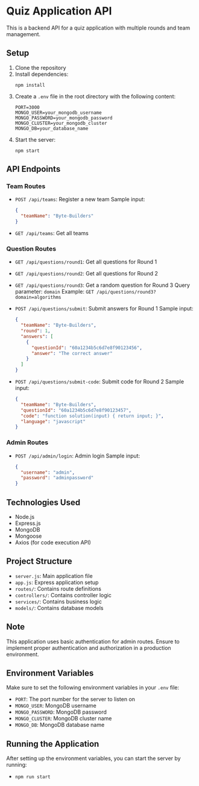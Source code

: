 # Quiz Application API

This is a backend API for a quiz application with multiple rounds and team management.

## Setup

1. Clone the repository
2. Install dependencies:
   ```
   npm install
   ```
3. Create a `.env` file in the root directory with the following content:
   ```
   PORT=3000
   MONGO_USER=your_mongodb_username
   MONGO_PASSWORD=your_mongodb_password
   MONGO_CLUSTER=your_mongodb_cluster
   MONGO_DB=your_database_name
   ```
4. Start the server:
   ```
   npm start
   ```

## API Endpoints

### Team Routes

- `POST /api/teams`: Register a new team
  Sample input:
  ```json
  {
    "teamName": "Byte-Builders"
  }
  ```

- `GET /api/teams`: Get all teams


### Question Routes
- `GET /api/questions/round1`: Get all questions for Round 1

- `GET /api/questions/round2`: Get all questions for Round 2

- `GET /api/questions/round3`: Get a random question for Round 3
  Query parameter: `domain`
  Example: `GET /api/questions/round3?domain=algorithms`


- `POST /api/questions/submit`: Submit answers for Round 1
  Sample input:
  ```json
  {
    "teamName": "Byte-Builders",
    "round": 1,
    "answers": [
      {
        "questionId": "60a1234b5c6d7e8f90123456",
        "answer": "The correct answer"
      }
    ]
  }
  ```

- `POST /api/questions/submit-code`: Submit code for Round 2
  Sample input:
  ```json
  {
    "teamName": "Byte-Builders",
    "questionId": "60a1234b5c6d7e8f90123457",
    "code": "function solution(input) { return input; }",
    "language": "javascript"
  }
  ```


### Admin Routes

- `POST /api/admin/login`: Admin login
  Sample input:
  ```json
  {
    "username": "admin",
    "password": "adminpassword"
  }
  ```


## Technologies Used

- Node.js
- Express.js
- MongoDB
- Mongoose
- Axios (for code execution API)

## Project Structure

- `server.js`: Main application file
- `app.js`: Express application setup
- `routes/`: Contains route definitions
- `controllers/`: Contains controller logic
- `services/`: Contains business logic
- `models/`: Contains database models

## Note

This application uses basic authentication for admin routes. Ensure to implement proper authentication and authorization in a production environment.

## Environment Variables

Make sure to set the following environment variables in your `.env` file:

- `PORT`: The port number for the server to listen on
- `MONGO_USER`: MongoDB username
- `MONGO_PASSWORD`: MongoDB password
- `MONGO_CLUSTER`: MongoDB cluster name
- `MONGO_DB`: MongoDB database name

## Running the Application

After setting up the environment variables, you can start the server by running:
- `npm run start`